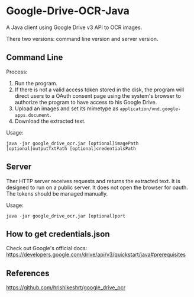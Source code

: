 # Google-Drive-OCR-Java

A Java client using Google Drive v3 API to OCR images.

There two versions: command line version and server version.

## Command Line

Process:

1. Run the program.
2. If there is not a valid access token stored in the disk, the program will direct users to a OAuth consent page using the system's browser to authorize the program to have access to his Google Drive.
3. Upload an images and set its mimetype as `application/vnd.google-apps.document`.
4. Download the extracted text.

Usage:

```
java -jar google_drive_ocr.jar [optional]imagePath [optional]outputTxtPath [optional]credentialsPath
```

## Server

Ther HTTP server receives requests and returns the extracted text. It is designed to run on a public server. It does not open the browser for oauth. The tokens should be managed manually.

Usage:

```
java -jar google_drive_ocr.jar [optional]port
```

## How to get credentials.json

Check out Google's official docs: <https://developers.google.com/drive/api/v3/quickstart/java#prerequisites>

## References

<https://github.com/hrishikeshrt/google_drive_ocr>